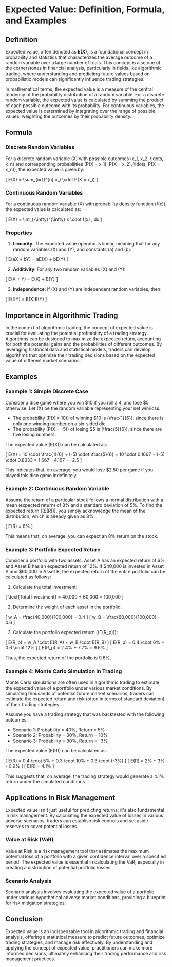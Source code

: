 # Expected Value: Definition, Formula, and Examples

## Definition

Expected value, often denoted as **E(X)**, is a foundational concept in probability and statistics that characterizes the average outcome of a random variable over a large number of trials. This concept is also one of the cornerstones in financial analysis, particularly in fields like algorithmic trading, where understanding and predicting future values based on probabilistic models can significantly influence trading strategies.

In mathematical terms, the expected value is a measure of the central tendency of the probability distribution of a random variable. For a discrete random variable, the expected value is calculated by summing the product of each possible outcome with its probability. For continuous variables, the expected value is determined by integrating over the range of possible values, weighting the outcomes by their probability density.

## Formula

### Discrete Random Variables

For a discrete random variable \(X\) with possible outcomes \(x_1, x_2, \ldots, x_n\) and corresponding probabilities \(P(X = x_1), P(X = x_2), \ldots, P(X = x_n)\), the expected value is given by:

\[ E(X) = \sum_{i=1}^{n} x_i \cdot P(X = x_i) \]

### Continuous Random Variables

For a continuous random variable \(X\) with probability density function \(f(x)\), the expected value is calculated as:

\[ E(X) = \int_{-\infty}^{\infty} x \cdot f(x) \, dx \]

### Properties

1. **Linearity**: The expected value operator is linear, meaning that for any random variables \(X\) and \(Y\), and constants \(a\) and \(b\):

\[ E(aX + bY) = aE(X) + bE(Y) \]

2. **Additivity**: For any two random variables \(X\) and \(Y\):

\[ E(X + Y) = E(X) + E(Y) \]

3. **Independence**: If \(X\) and \(Y\) are independent random variables, then:

\[ E(XY) = E(X)E(Y) \]

## Importance in Algorithmic Trading

In the context of algorithmic trading, the concept of expected value is crucial for evaluating the potential profitability of a trading strategy. Algorithms can be designed to maximize the expected return, accounting for both the potential gains and the probabilities of different outcomes. By leveraging historical data and statistical models, traders can develop algorithms that optimize their trading decisions based on the expected value of different market scenarios.

## Examples

### Example 1: Simple Discrete Case

Consider a dice game where you win $10 if you roll a 4, and lose $5 otherwise. Let \(X\) be the random variable representing your net win/loss.

- The probability \(P(X = 10)\) of winning $10 is \(\frac{1}{6}\), since there is only one winning number on a six-sided die.
- The probability \(P(X = -5)\) of losing $5 is \(\frac{5}{6}\), since there are five losing numbers.

The expected value \(E(X)\) can be calculated as:

\[ E(X) = 10 \cdot \frac{1}{6} + (-5) \cdot \frac{5}{6} = 10 \cdot 0.1667 + (-5) \cdot 0.8333 = 1.667 - 4.167 = -2.5 \]

This indicates that, on average, you would lose $2.50 per game if you played this dice game indefinitely.

### Example 2: Continuous Random Variable

Assume the return of a particular stock follows a normal distribution with a mean (expected return) of 8% and a standard deviation of 5%. To find the expected return (\(E(R)\)), you simply acknowledge the mean of the distribution, which is already given as 8%.

\[ E(R) = 8\% \]

This means that, on average, you can expect an 8% return on the stock.

### Example 3: Portfolio Expected Return

Consider a portfolio with two assets. Asset A has an expected return of 6%, and Asset B has an expected return of 12%. If $40,000 is invested in Asset A and $60,000 in Asset B, the expected return of the entire portfolio can be calculated as follows:

1. Calculate the total investment: 

\[ \text{Total Investment} = 40,000 + 60,000 = 100,000 \]

2. Determine the weight of each asset in the portfolio:

\[ w_A = \frac{40,000}{100,000} = 0.4 \]
\[ w_B = \frac{60,000}{100,000} = 0.6 \]

3. Calculate the portfolio expected return (\(E(R_p)\)):

\[ E(R_p) = w_A \cdot E(R_A) + w_B \cdot E(R_B) \]
\[ E(R_p) = 0.4 \cdot 6\% + 0.6 \cdot 12\% \]
\[ E(R_p) = 2.4\% + 7.2\% = 9.6\% \]

Thus, the expected return of the portfolio is 9.6%.

### Example 4: Monte Carlo Simulation in Trading

Monte Carlo simulations are often used in algorithmic trading to estimate the expected value of a portfolio under various market conditions. By simulating thousands of potential future market scenarios, traders can estimate the expected return and risk (often in terms of standard deviation) of their trading strategies.

Assume you have a trading strategy that was backtested with the following outcomes:

- Scenario 1: Probability = 40%, Return = 5%
- Scenario 2: Probability = 30%, Return = 10%
- Scenario 3: Probability = 30%, Return = -3%

The expected value \(E(R)\) can be calculated as:

\[ E(R) = 0.4 \cdot 5\% + 0.3 \cdot 10\% + 0.3 \cdot (-3\%) \]
\[ E(R) = 2\% + 3\% - 0.9\% \]
\[ E(R) = 4.1\% \]

This suggests that, on average, the trading strategy would generate a 4.1% return under the simulated conditions.

## Applications in Risk Management

Expected value isn't just useful for predicting returns; it's also fundamental in risk management. By calculating the expected value of losses in various adverse scenarios, traders can establish risk controls and set aside reserves to cover potential losses.

### Value at Risk (VaR)

Value at Risk is a risk management tool that estimates the maximum potential loss of a portfolio with a given confidence interval over a specified period. The expected value is essential in calculating the VaR, especially in creating a distribution of potential portfolio losses.

### Scenario Analysis

Scenario analysis involves evaluating the expected value of a portfolio under various hypothetical adverse market conditions, providing a blueprint for risk mitigation strategies.

## Conclusion

Expected value is an indispensable tool in algorithmic trading and financial analysis, offering a statistical measure to predict future outcomes, optimize trading strategies, and manage risk effectively. By understanding and applying the concept of expected value, practitioners can make more informed decisions, ultimately enhancing their trading performance and risk management practices.